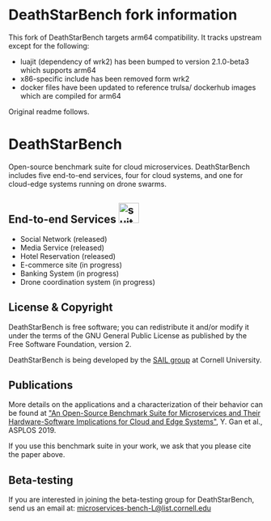 # DeathStarBench fork information

This fork of DeathStarBench targets arm64 compatibility. It tracks
upstream except for the following:

 - luajit (dependency of wrk2) has been bumped to version
   2.1.0-beta3 which supports arm64
 - x86-specific include has been removed form wrk2
 - docker files have been updated to reference trulsa/ dockerhub images
   which are compiled for arm64


Original readme follows.

# DeathStarBench

Open-source benchmark suite for cloud microservices. DeathStarBench includes five end-to-end services, four for cloud systems, and one for cloud-edge systems running on drone swarms.

## End-to-end Services <img src="microservices_bundle4.png" alt="suite-icon" width="40"/>

* Social Network (released)
* Media Service (released)
* Hotel Reservation (released)
* E-commerce site (in progress)
* Banking System (in progress)
* Drone coordination system (in progress)

## License & Copyright

DeathStarBench is free software; you can redistribute it and/or modify it under the terms of the GNU General Public License as published by the Free Software Foundation, version 2.

DeathStarBench is being developed by the [SAIL group](http://sail.ece.cornell.edu/) at Cornell University.

## Publications

More details on the applications and a characterization of their behavior can be found at ["An Open-Source Benchmark Suite for Microservices and Their Hardware-Software Implications for Cloud and Edge Systems"](http://www.csl.cornell.edu/~delimitrou/papers/2019.asplos.microservices.pdf), Y. Gan et al., ASPLOS 2019.

If you use this benchmark suite in your work, we ask that you please cite the paper above.


## Beta-testing

If you are interested in joining the beta-testing group for DeathStarBench, send us an email at: <microservices-bench-L@list.cornell.edu>
